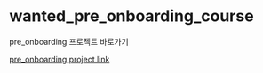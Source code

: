 # wanted_pre_onboarding_course

pre_onboarding 프로젝트 바로가기

[pre_onboarding project link](https://minju-wanted-pre-onboarding.netlify.app "프로젝트 링크")
